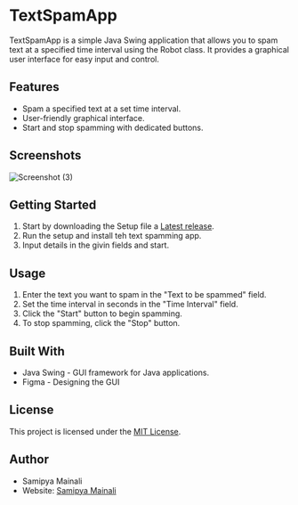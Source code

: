# TextSpamApp

TextSpamApp is a simple Java Swing application that allows you to spam text at a specified time interval using the Robot class. It provides a graphical user interface for easy input and control.

## Features

- Spam a specified text at a set time interval.
- User-friendly graphical interface.
- Start and stop spamming with dedicated buttons.

## Screenshots

![Screenshot (3)](https://github.com/MrMipya/TextSpammingTool/assets/134919287/2d9a88a5-4b4d-492c-a6b8-f50668fa8f3e)

## Getting Started

1. Start by downloading the Setup file a [Latest release](https://github.com/MrMipya/TextSpammingTool/releases/tag/v1.0.0-initial-release).
2. Run the setup and install teh text spamming app.
3. Input details in the givin fields and start.

## Usage


1. Enter the text you want to spam in the "Text to be spammed" field.
2. Set the time interval in seconds in the "Time Interval" field.
3. Click the "Start" button to begin spamming.
4. To stop spamming, click the "Stop" button.

## Built With

- Java Swing - GUI framework for Java applications.
- Figma      - Designing the GUI

## License

This project is licensed under the [MIT License](LICENSE).

## Author

- Samipya Mainali
- Website: [Samipya Mainali](www.samipyamainali.com.np)
